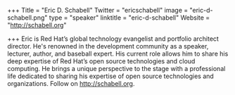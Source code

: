 +++
Title = "Eric D. Schabell"
Twitter = "ericschabell"
image = "eric-d-schabell.png"
type = "speaker"
linktitle = "eric-d-schabell"
Website = "http://schabell.org"

+++
Eric is Red Hat’s global technology evangelist and portfolio architect director. He's renowned in the development community as a speaker, lecturer, author, and baseball expert. His current role allows him to share his deep expertise of Red Hat’s open source technologies and cloud computing. He brings a unique perspective to the stage with a professional life dedicated to sharing his expertise of open source technologies and organizations.
Follow on http://schabell.org.
